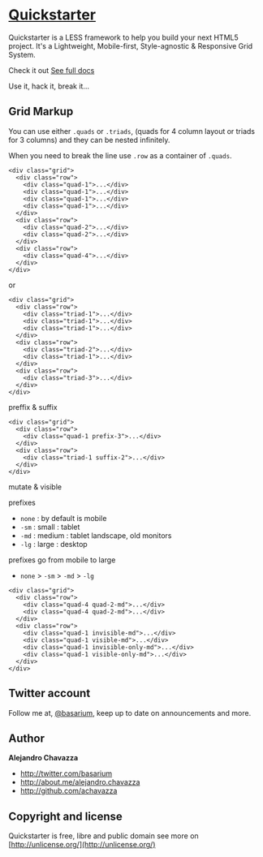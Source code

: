 [Quickstarter](http://achavazza.github.io/qs-docs/)
=============

Quickstarter is a LESS framework to help you build your next HTML5 project.
It's a Lightweight, Mobile-first, Style-agnostic & Responsive Grid System.

Check it out [See full docs](http://achavazza.github.io/qs-docs/)

Use it, hack it, break it...

## Grid Markup
You can use either `.quads` or `.triads`, (quads for 4 column layout or triads for 3 columns)
and they can be nested infinitely.

When you need to break the line use `.row` as a container of `.quads`.

```
<div class="grid">
  <div class="row">
    <div class="quad-1">...</div>
    <div class="quad-1">...</div>
    <div class="quad-1">...</div>
    <div class="quad-1">...</div>
  </div>
  <div class="row">
    <div class="quad-2">...</div>
    <div class="quad-2">...</div>
  </div>
  <div class="row">
    <div class="quad-4">...</div>
  </div>
</div>
```
or

```
<div class="grid">
  <div class="row">
    <div class="triad-1">...</div>
    <div class="triad-1">...</div>
    <div class="triad-1">...</div>
  </div>
  <div class="row">
    <div class="triad-2">...</div>
    <div class="triad-1">...</div>
  </div>
  <div class="row">
    <div class="triad-3">...</div>
  </div>
</div>
```
preffix & suffix

```
<div class="grid">
  <div class="row">
    <div class="quad-1 prefix-3">...</div>
  </div>
  <div class="row">
    <div class="triad-1 suffix-2">...</div>
  </div>
</div>
```
mutate & visible

prefixes

+ `none` : by default is mobile
+ `-sm` : small  : tablet
+ `-md` : medium : tablet landscape, old monitors
+ `-lg` : large  : desktop

prefixes go from mobile to large
+ `none` > `-sm` > `-md` > `-lg`

```
<div class="grid">
  <div class="row">
    <div class="quad-4 quad-2-md">...</div>
    <div class="quad-4 quad-2-md">...</div>
  </div>
  <div class="row">
    <div class="quad-1 invisible-md">...</div>
    <div class="quad-1 visible-md">...</div>
    <div class="quad-1 invisible-only-md">...</div>
    <div class="quad-1 visible-only-md">...</div>
  </div>
</div>
```


## Twitter account

Follow me at, [@basarium](http://twitter.com/basarium), keep up to date on announcements and more.


## Author

**Alejandro Chavazza**

+ http://twitter.com/basarium
+ http://about.me/alejandro.chavazza
+ http://github.com/achavazza

## Copyright and license
Quickstarter is free, libre and public domain see more on [http://unlicense.org/](http://unlicense.org/)
